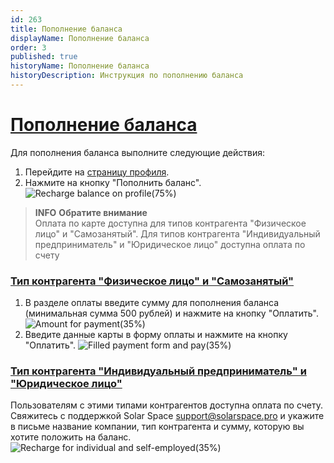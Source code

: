 ```yaml
---
id: 263
title: Пополнение баланса
displayName: Пополнение баланса
order: 3
published: true
historyName: Пополнение баланса
historyDescription: Инструкция по пополнению баланса
---
```


# [Пополнение баланса](recharge-balance)

Для пополнения баланса выполните следующие действия:
1. Перейдите на [страницу профиля]([262]).
2. Нажмите на кнопку "Пополнить баланс".
![Recharge balance on profile(75%)](https://img.solarspace.pro/docs/recharge-balance-on-profile.jpg "Пополнение баланса на странице профиля")  

> **INFO**
> **Обратите внимание**  
> Оплата по карте доступна для типов контрагента "Физическое лицо" и "Самозанятый". Для типов контрагента "Индивидуальный предприниматель" и "Юридическое лицо" доступна оплата по счету

### [Тип контрагента "Физическое лицо" и "Самозанятый"](individual-and-self-employed)

1. В разделе оплаты введите сумму для пополнения баланса (минимальная сумма 500 рублей) и нажмите на кнопку "Оплатить".
![Amount for payment(35%)](https://img.solarspace.pro/docs/amount-for-payment.jpg "Сумма к оплате")  
2. Введите данные карты в форму оплаты и нажмите на кнопку "Оплатить".
![Filled payment form and pay(35%)](https://img.solarspace.pro/docs/filled-payment-form-and-pay.jpg "Заполнение формы оплаты")  

### [Тип контрагента "Индивидуальный предприниматель" и "Юридическое лицо"](individual-and-self-employed)

Пользователям с этими типами контрагентов доступна оплата по счету.  
Свяжитесь с поддержкой Solar Space support@solarspace.pro и укажите в письме название компании, тип контрагента и сумму, которую вы хотите положить на баланс.
![Recharge for individual and self-employed(35%)](https://img.solarspace.pro/docs/recharge-for-individual-and-self-employed.jpg "Оплата по счету для ИП и Юр.лиц")